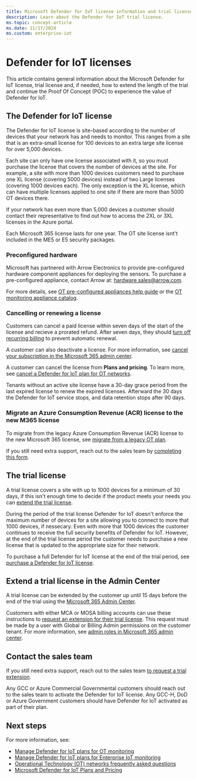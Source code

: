 ```yaml
---
title: Microsoft Defender for IoT license information and trial license extension
description: Learn about the Defender for IoT trial license.
ms.topic: concept-article
ms.date: 11/17/2024
ms.custom: enterprise-iot
---
```


# Defender for IoT licenses

This article contains general information about the Microsoft Defender for IoT license, trial license and, if needed, how to extend the length of the trial and continue the Proof Of Concept (POC) to experience the value of Defender for IoT.

## The Defender for IoT license

The Defender for IoT license is site-based according to the number of devices that your network has and needs to monitor. This ranges from a site that is an extra-small license for 100 devices to an extra large site license for over 5,000 devices.

Each site can only have one license associated with it, so you must purchase the license that covers the number of devices at the site. For example, a site with more than 1000 devices customers need to purchase one XL license (covering 5000 devices) instead of two Large licenses (covering 1000 devices each). The only exception is the XL license, which can have multiple licenses applied to one site if there are more than 5000 OT devices there.

If your network has even more than 5,000 devices a customer should contact their representative to find out how to access the 2XL or 3XL licenses in the Azure portal.

Each Microsoft 365 license lasts for one year. <!-- is this the correct license name? -->The OT site license isnt't included in the ME5 or E5 security packages.

### Preconfigured hardware

Microsoft has partnered with Arrow Electronics to provide pre-configured hardware component appliances for deploying the sensors<!-- is this correct? are these the sensors? What is the hardware for? -->. To purchase a pre-configured appliance, contact Arrow at: hardware.sales@arrow.com.

For more details, see [OT pre-configured appliances help guide](ot-pre-configured-appliances.md) or the [OT monitoring appliance catalog](appliance-catalog/index.yml).

### Cancelling or renewing a license

Customers can cancel a paid license within seven days of the start of the license and recieve a prorated refund. After seven days, they should [turn off recurring billing](/microsoft-365/commerce/subscriptions/renew-your-subscription) to prevent automatic renewal.​

A customer can also deactivate a license. For more information, see [cancel your subscription in the Microsoft 365 admin center](/microsoft-365/commerce/subscriptions/cancel-your-subscription).​

A customer can cancel the license from **Plans and pricing**. To learn more, see [cancel a Defender for IoT plan for OT networks](how-to-manage-subscriptions.md#cancel-a-defender-for-iot-plan-for-ot-networks).​

Tenants without an active site license have a 30-day grace period from the last expired license to renew the expired licenses. Afterward the 30 days the Defender for IoT service stops, and data retention stops after 90 days.​

### Migrate an Azure Consumption Revenue (ACR) license to the new M365 license

To migrate from the legacy Azure Consumption Revenue (ACR) license to the new Microsoft 365 license, see [migrate from a legacy OT plan](how-to-manage-subscriptions.md#migrate-from-a-legacy-ot-plan).

If you still need extra support, reach out to the sales team by [completing this form](https://forms.office.com/Pages/ResponsePage.aspx?id=v4j5cvGGr0GRqy180BHbR4hp0oiujZ9PvzH6GeTqtclUMDJCWDBNUVpNTjc1SVdXMDNPWlhUWDEyMi4u).

## The trial license

A trial license covers a site with up to 1000 devices for a minimum of 30 days, if this isn't enough time to decide if the product meets your needs you can [extend the trial license](#extend-a-trial-license-in-the-admin-center).

During the period of the trial license Defender for IoT doesn't enforce the maximum number of devices for a site allowing you to connect to more that 1000 devices, if nessecary. Even with more that 1000 devices the customer continues to receive the full security benefits of Defender for IoT. However, at the end of the trial license period the customer needs to purchase a new license that is updated to the appropriate size for their network.​

To purchase a full Defender for IoT license at the end of the trial period, see [purchase a Defender for IoT license](how-to-manage-subscriptions.md#purchase-a-defender-for-iot-license).

## Extend a trial license in the Admin Center

A trial license can be extended by the customer up until 15 days before the end of the trial using the [Microsoft 365 Admin Center](https://admin.microsoft.com/Adminportal/Home?#/homepage).

Customers with either MCA or MOSA billing accounts can use these instructions to [request an extension for their trial license](/microsoft-365/commerce/try-or-buy-microsoft-365#extend-your-trial). This request must be made by a user with Global or Billing Admin permissions on the customer tenant. For more information, see [admin roles in Microsoft 365 admin center](/microsoft-365/admin/add-users/about-admin-roles).

## Contact the sales team

If you still need extra support, reach out to the sales team [to request a trial extension](https://trials.transform.microsoft.com/customer-admin-trials).

Any GCC or Azure Commercial Governmental customers should reach out to the sales team to activate the Defender for IoT license. Any GCC-H, DoD or Azure Government customers should have Defender for IoT activated as part of their plan.

## Next steps

For more information, see:

- [Manage Defender for IoT plans for OT monitoring](how-to-manage-subscriptions.md)
- [Manage Defender for IoT plans for Enterprise IoT monitoring](manage-subscriptions-enterprise.md)
- [Operational Technology (OT) networks frequently asked questions](faqs-ot.md)
- [Microsoft Defender for IoT Plans and Pricing](https://www.microsoft.com/security/business/endpoint-security/microsoft-defender-iot-pricing)
